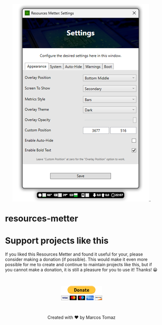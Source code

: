 <p align="center" style="font-size: 2px;">
    <img src="Resources-Metter-Source/ReadMe/Resources/Resources-Metter-Front.png" />
    Cldsfd
</p>

# resources-metter

# Support projects like this

If you liked this Resources Metter and found it useful for your, please consider making a donation (if possible). This would make it even more possible for me to create and continue to maintain projects like this, but if you cannot make a donation, it is still a pleasure for you to use it! Thanks! 😀

<br>

<p align="center">
    <a href="https://www.paypal.com/donate/?hosted_button_id=MVDJY3AXLL8T2" target="_blank">
        <img src="Resources-Metter-Source/ReadMe/Resources/paypal-donate.png" alt="Donate" />
    </a>
</p>

<br>

<p align="center">
Created with ❤ by Marcos Tomaz
</p>